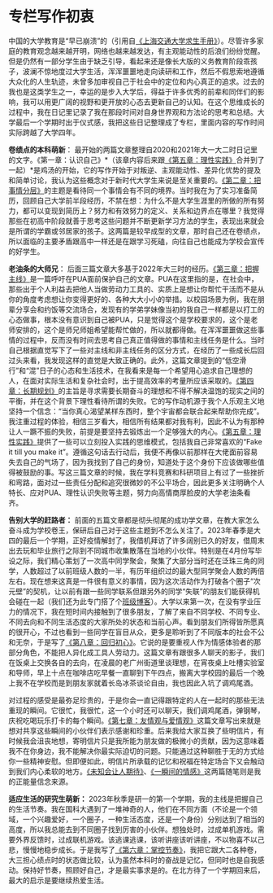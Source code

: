# 专栏写作初衷

中国的大学教育是“早已崩溃”的（引用自[《上海交通大学求生手册》](https://survivesjtu.gitbook.io/survivesjtumanual/li-zhi-pian/huan-ying-lai-dao-shang-hai-jiao-tong-da-xue)）。尽管许多家庭的教育观念越来越开明，网络也越来越发达，有主观能动性的后浪们纷纷觉醒。但是仍然有一部分学生由于缺乏引导，看起来还是像长大版的义务教育阶段乖孩子，波澜不惊地度过大学生活，浑浑噩噩地走向读研和工作，然后不假思索地遵循大众化的人生轨迹，未曾多加审视自己于社会中的定位和内心真正的追求。过去的我也是这类学生之一，幸运的是步入大学后，得益于许多优秀的前辈和同伴们的影响，我可以用更广阔的视野和更开放的心态去更新自己的认知。在这个思维成长的过程中，我在日记里记录了我在那段时间对自身世界观和方法论的思考和总结。大学最后一个学期时出于仪式感，我把这些日记整理成了专栏，里面内容的写作时间实际跨越了大学四年。

**卷绩点的本科萌新**：
最开始的两篇文章整理自2020和2021年大一大二时日记里的文字。《第一章：认识自己》*（该章内容后来跟[《第五章：理性实践》](blogs/columns/rational-practice.md)合并到了一起）*是鸡汤的开始，它的写作开始于对叛逆、主观能动性、差异化优势的提及和简单讨论，我认为这些概念对于新时代大学生来说是至关重要的。[《第二章：把事情分层》](blogs/columns/multiple-views.md)的主题是看待同一个事情会有不同的境界。当时我在为了实习准备简历，回顾自己大学前半段经历，不禁在想：为什么不是大学生涯里的所做的所有努力，都可以变现到简历上？努力和有效努力的定义、关系和边界点在哪里？我觉得那些在初高中阶段就善于思考这些问题并不断更新学习方法的学生，表现出来就会是所谓的学霸或邻居家的孩子。这两篇是较早成型的文章，那时自己还在卷绩点，所以面临的主要矛盾跟高中一样还是在跟学习死磕，向往自己也能成为学校会宣传的好学生。

**老油条的大师兄**：
后面三篇文章大多基于2022年大三时的经历。[《第三章：把握主线》](blogs/columns/main-task.md)是一篇呼吁在PUA面前保护自己的文章。PUA在这里指的是，在社会中，那些出于个人利益去把他人当做劳动力工具的、实质上是想让你帮忙干活而不是从你的角度考虑想让你变得更好的、各种大大小小的举措。以校园场景为例，我在朋辈分享会和约饭等交流场合，发现有的学弟学妹像当初的我自己一样都是以打工的心态做事，根本没有意识到自己被PUA，只是觉得这个是学校要求的，这个是老师安排的，这个是师兄师姐希望能帮忙做的，所以就都得做。在浑浑噩噩做这些事情的过程中，反而没有时间去思考自己真正值得做的事情和主线任务是什么。当时自己根据直觉写下了一些对主线和非主线任务的区分方式，在经历了一些成长后回过头来看，我发现这样的直觉是大致正确的。此外，这篇文章提到的“低空滑行”和“混”日子的心态和生活技术，在我看来是每一个希望用心追求自己理想的人，在面对实际生活和复杂社会时，出于提高效率的考量所应该采取的。[《第四章：长期规划》](blogs/columns/long-term-planning.md)的主旨是寻求需要长期奋斗的理想和不得不解决温饱的现实之间的平衡，并在这个背景下理性看待所谓的失败。它的写作动机源于我个人乐观主义地坚持一个信念：“当你真心渴望某样东西时，整个宇宙都会联合起来帮助你完成”。我注重过程的体验，相信三岁看大，相信所有结果都对我有利，因此不认为有那种让人一蹶不振的失败，前提是要坚持去锻炼出一个足够强大的内心。[《第五章：理性实践》](blogs/columns/rational-practice.md)提供了一些可以立刻投入实践的思维模式，包括我自己非常喜欢的“Fake it till you make it”。遵循这句话去行动后，我便不再像以前那样在大佬面前容易失去自己的气场了，因为我找到了自己的身份，知道处于这个身份下应该做哪些值得被鼓励的事。写这三篇文章的时候，我在学科竞赛和科研项目上有过了一些挫折和弯路，面对过一些责任分配和追究很微妙的不公平场合，因此更多关注明确个人特长、应对PUA、理性认识失败等主题，努力向高情商厚脸皮的大学老油条看齐。

**告别大学的赶路者：**
前面的五篇文章都是彻头彻尾的成功学文章，在教大家怎么奋斗成为学校卷王，保研后自己对于这些主题到不怎么关注了。2023年春季是大四的最后一个学期，正好疫情解封了，我借机拜访了许多阔别已久的好友，借周末出去玩和毕业旅行之际到不同城市收集散落在当地的小伙伴。特别是在4月份写毕设之际，我们精心策划了一次高中同学聚会，聚集了大部分当时还在泛珠三角的同学，人数超过了以前班级人数的一半，有历年组织过的最大型同学聚会人数的两倍左右。现在想来这真是一件很有意义的事情，因为这次活动作为打破各个圈子“次元壁”的契机，让以前有跟一些同学联系但跟另外的同学“失联”的朋友们能获得机会碰在一起（我们还为此专门搭了个[班级博客](https://weloveclassfive.github.io/)）。大学以来第一次，在没有学业压力的情况下，我在短时间内接触到了很多朋友，了解了来自不同学校、不同专业、不同去向和不同生活态度的大家所处的状态和当前心声。看到朋友们所得皆所愿真的很开心，不过也看到一些同学在盲目从众，更多是聆听到了不同版本的社会不公和无奈，于是写了[《第八章：回归初心》](blogs/columns/stay-true.md)。它说的是要重视人作为情感体验者的那部分角色，不能把人异化成工具人劳动力。这篇文章有跟很多人聊天的影子，我们在饭桌上交换各自的去向，在凌晨的老广州街道里谈理想，在宵夜桌上吐槽实验室和导师，早上十点在咖啡店吃早餐一直聊到下午四点，搬离大学校园的最后一个晚上我不在学校而是到朋友家就着长岛冰茶谈论自由，我也因此入坑了调鸡尾酒。

对过程的感受是最弥足珍贵的，于是你会一直记得跟特定的人在一起时的那些无法重现的瞬间。它很忙，我很忙，这一个小时还可以聊天，我们调鸡尾酒，弹钢琴，庆祝吃喝玩乐打卡的每个瞬间。[《第七章：友情观与爱情观》](blogs/columns/friendship-and-love.md)这篇文章写出来就是想对共享这些瞬间的小伙伴们表示感谢和珍重。后来我给大家互换了些明信片，有时候我会沮丧地想，寄明信片只是我所能为朋友做的极微小的贡献，因为这意味着我不在你身边，我不能解决你最实际迫切的问题。只能通过这种聊胜于无的方式给你一些精神安慰。但即便如此，明信片所承载的记忆和祝福在特定场合下又会触动到我们内心柔软的地方。[《未知会让人期待》](/blogs/gossips/expect-future.md)、[《一瞬间的情感》](/blogs/gossips/small-luck.md)这两篇随笔则是我的正能量信念来源。

**适应生活的研究生萌新：**
2023年秋季是研一的第一个学期，我的主线是把握自己的生活节奏。我在国科大遇到了一堆神奇的人，他们在不同方面（不论是一个领域，一个兴趣爱好，一个圈子，一种生活态度，还是一个身份）分别达到了相当的高度，所以我总能去到不同圈子找到厉害的小伙伴。想独处时，过成单机游戏。需要外界反馈时，过成联机游戏。该逃课逃课，该听讲座该听讲座，不以物喜不以己悲，慢慢地稳步成长。于是我写了[《第六章：掌控节奏》](/blogs/columns/life-style.md)，我把它跟大二各种卷，大三担心绩点时的状态做比较，认为虽然本科时的奋战是记忆，但同时也是自我感动。保持好节奏，照顾好自己，才是最实事求是的。在北方待了一个学期回来后，最大的启示是要继续热爱生活。



